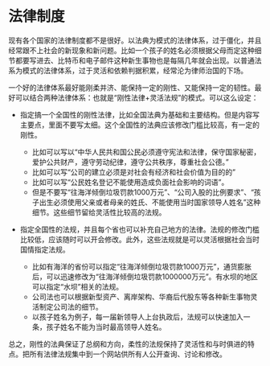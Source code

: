 # 法律制度

现有各个国家的法律制度都不是很好。以法典为模式的法律体系，过于僵化，并且经常跟不上社会的新现象和新问题。比如一个孩子的姓名必须根据父母而定这种细节都要写进去、比特币和电子邮件这种新生事物也是每隔几年就会出现。以普通法系为模式的法律体系，过于灵活和依赖判据积累，经常沦为律师治国的下场。

一个好的法律体系最好能刚柔并济、能保持一定的刚性、又能保持一定的韧性。最好可以结合两种法律体系：也就是“刚性法律+灵活法规”的模式。可以这么设定：

* 指定搞一个全国性的刚性法律，比如全国法典为基础和主要结构。但是内容写主要点，里面不要写太细。这个全国性的法典应该修改门槛比较高，有一定的刚性。
    * 比如可以写以“中华人民共和国公民必须遵守宪法和法律，保守国家秘密，爱护公共财产，遵守劳动纪律，遵守公共秩序，尊重社会公德。”
    * 比如可以写“公司的建立必须是对社会有经济和社会价值为目的的”
    * 比如可以写“公民姓名登记不能使用造成负面社会影响的词语”。
    * 但是不要写“往海洋倾倒垃圾罚款1000万元”、“公司入股的比例要求”、“孩子出生必须使用父亲或者母亲的姓氏、不能使用当时国家领导人姓名”这种细节。这些细节留给灵活性比较高的法规。

* 指定全国性的法规，并且每个省也可以补充自己地方的法律。法规的修改门槛比较低，应该随时可以开会修改。此外，这些法规就是可以灵活根据社会当时国情指定法规。
    * 比如有海洋的省份可以指定“往海洋倾倒垃圾罚款1000万元”，通货膨胀后，可以迅速修改为“往海洋倾倒垃圾罚款1000000万元”。有水坝的地区可以指定“水坝”相关的法规。
    * 公司法也可以根据新型资产、离岸架构、华裔后代股东等各种新生事物灵活制定公司法的细节。
    * 以孩子姓名为例子，每一届新领导人上台执政后，法规可以快速加入一条，孩子姓名不能为当时最高领导人姓名。

总之，刚性的法典保证了总纲和方向，柔性的法规保持了灵活性和与时俱进的特点。把所有法律法规集中到一个网站供所有人公开查询、讨论和修改。
